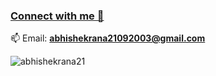 ### [Connect with me 💬](https://abhishekrana.com) 
📫 Email: **abhishekrana21092003@gmail.com**
<p align="left"> <img src="https://komarev.com/ghpvc/?username=abhishekrana21&label=Views&color=0e75b6&style=flat" alt="abhishekrana21" /> </p>
